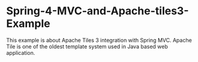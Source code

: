 # Spring-4-MVC-and-Apache-tiles3-Example

This example is about Apache Tiles 3 integration with Spring MVC. Apache
Tile is one of the oldest template system used in Java based web
application.
